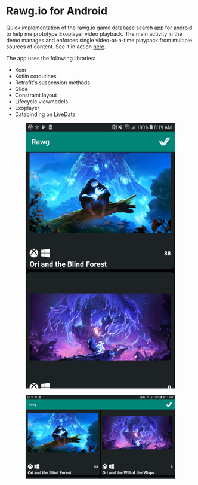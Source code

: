# Rawg.io for Android

Quick implementation of the [rawg.io](rawg.io) game database search app for android to help me prototype Exoplayer video playback. The main activity in the demo manages and enforces single video-at-a-time playpack from multiple sources of content. See it in action [here](http://theobviousexit.com/android/rawg-like-android-with-video-playback/).

The app uses the following libraries:

* Koin
* Kotlin coroutines
* Retrofit's suspension methods
* Glide
* Constraint layout
* Lifecycle viewmodels
* Exoplayer
* Databinding on LiveData

<p align="center">
    <img src="./images/search_portrait.png" width="400">
</p>
<p align="center">
    <img src="./images/search_landscape.png" width="400">
</p>
